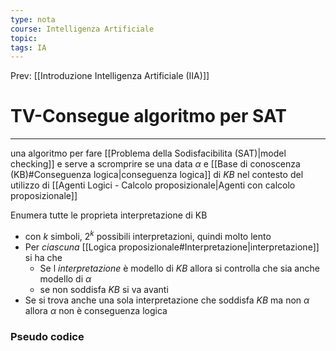 ```yaml
---
type: nota
course: Intelligenza Artificiale
topic: 
tags: IA
---
```


Prev: [[Introduzione Intelligenza Artificiale (IIA)]]

# TV-Consegue algoritmo per SAT
---
una algoritmo per fare [[Problema della Sodisfacibilita (SAT)|model checking]] e serve a scromprire se una data $\alpha$ e [[Base di conoscenza (KB)#Conseguenza logica|conseguenza logica]] di $KB$ nel contesto del utilizzo di [[Agenti Logici - Calcolo proposizionale|Agenti con calcolo proposizionale]]

Enumera tutte le proprieta interpretazione di KB
- con $k$ simboli, $2^k$ possibili interpretazioni, quindi molto lento
- Per _ciascuna_ [[Logica proposizionale#Interpretazione|interpretazione]] si ha che
	- Se l _interpretazione_ è modello di $KB$ allora si controlla che sia anche modello di $\alpha$
	- se non soddisfa $KB$ si va avanti
- Se si trova anche una sola interpretazione che soddisfa $KB$ ma non $\alpha$ allora $\alpha$ non è conseguenza logica


### Pseudo codice
```python

```